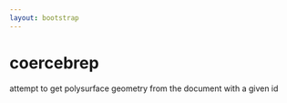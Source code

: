 ```yaml
---
layout: bootstrap
---
```


# coercebrep

attempt to get polysurface geometry from the document with a given id


